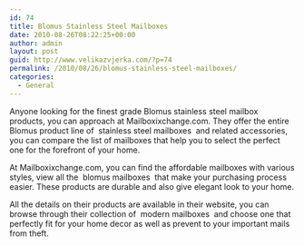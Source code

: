 ```yaml
---
id: 74
title: Blomus Stainless Steel Mailboxes
date: 2010-08-26T08:22:25+00:00
author: admin
layout: post
guid: http://www.velikazvjerka.com/?p=74
permalink: /2010/08/26/blomus-stainless-steel-mailboxes/
categories:
  - General
---
```

Anyone looking for the finest grade Blomus stainless steel mailbox products, you can approach at Mailboxixchange.com. They offer the entire Blomus product line of &nbsp;stainless steel mailboxes&nbsp; and related accessories, you can compare the list of mailboxes that help you to select the perfect one for the forefront of your home.

At Mailboxixchange.com, you can find the affordable mailboxes with various styles, view all the &nbsp;blomus mailboxes&nbsp; that make your purchasing process easier. These products are durable and also give elegant look to your home.

All the details on their products are available in their website, you can browse through their collection of &nbsp;modern mailboxes&nbsp; and choose one that perfectly fit for your home decor as well as prevent to your important mails from theft.